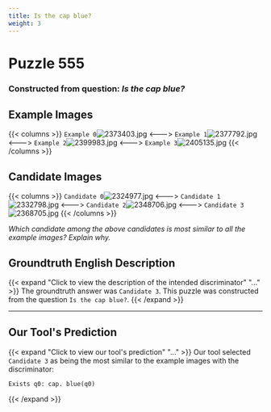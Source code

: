 ```yaml
---
title: Is the cap blue?
weight: 3
---
```


# Puzzle 555
### Constructed from question: _Is the cap blue?_


## Example Images
{{< columns >}}
`Example 0`![2373403.jpg](/gqa_images/2373403.jpg)
<--->
`Example 1`![2377792.jpg](/gqa_images/2377792.jpg)
<--->
`Example 2`![2399983.jpg](/gqa_images/2399983.jpg)
<--->
`Example 3`![2405135.jpg](/gqa_images/2405135.jpg)
{{< /columns >}}

## Candidate Images
{{< columns >}}
`Candidate 0`![2324977.jpg](/gqa_images/2324977.jpg)
<--->
`Candidate 1`![2332798.jpg](/gqa_images/2332798.jpg)
<--->
`Candidate 2`![2348706.jpg](/gqa_images/2348706.jpg)
<--->
`Candidate 3`![2368705.jpg](/gqa_images/2368705.jpg)
{{< /columns >}}

*Which candidate among the above candidates is most similar to all the example images? Explain why.*

## Groundtruth English Description

{{< expand "Click to view the description of the intended discriminator" "..." >}}
The groundtruth answer was `Candidate 3`. This puzzle was constructed from the question `Is the cap blue?`.
{{< /expand >}}

---

## Our Tool's Prediction

{{< expand "Click to view our tool's prediction" "..." >}}
Our tool selected `Candidate 3` as being the most similar to the example images with the discriminator:
```plaintext
Exists q0: cap. blue(q0)
```
{{< /expand >}}
